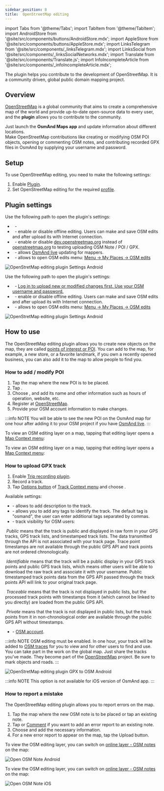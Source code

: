 ```yaml
---
sidebar_position: 8
title:  OpenStreetMap editing
---
```


import Tabs from '@theme/Tabs';
import TabItem from '@theme/TabItem';
import AndroidStore from '@site/src/components/buttons/AndroidStore.mdx';
import AppleStore from '@site/src/components/buttons/AppleStore.mdx';
import LinksTelegram from '@site/src/components/_linksTelegram.mdx';
import LinksSocial from '@site/src/components/_linksSocialNetworks.mdx';
import Translate from '@site/src/components/Translate.js';
import InfoIncompleteArticle from '@site/src/components/_infoIncompleteArticle.mdx';

<InfoIncompleteArticle/>

The plugin helps you contribute to the development of OpenStreetMap. It is a community driven, global public domain mapping project.

## Overview
 

[OpenStreetMap](http://openstreetmap.org/) is a global community that aims to create a comprehensive map of the world and provide up-to-date open-source data to every user, and the **<Translate android="true" ids="osm_editing"/> plugin** allows you to contribute to the community.

Just launch the **OsmAnd Maps app** and update information about different locations.   
Make OpenStreetMap contributions like creating or modifying OSM POI objects, opening or commenting OSM notes, and contributing recorded GPX files in OsmAnd by supplying your username and password. 


## Setup

To use OpenStreetMap editing, you need to make the following settings:    

1. Enable [Plugin](../plugins/index.md#enable--disable).  
2. Set OpenStreetMap editing for the required [profile](../personal/profiles.md).


## Plugin settings

<Tabs groupId="operating-systems">

<TabItem value="android" label="Android">

Use the following path to open the plugin's settings:  
*<Translate android="true" ids="shared_string_menu,plugins_menu_group,osm_editing_plugin_name,shared_string_settings"/>*  

- &nbsp;**<Translate android="true" ids="login_account"/>** - [<Translate android="true" ids="open_street_map_login_mode"/>](https://www.openstreetmap.org/login) 
- &nbsp;**<Translate android="true" ids="offline_edition"/>** - enable or disable offline editing. Users can make and save OSM edits and after upload its with Internet connection.
- &nbsp;**<Translate android="true" ids="use_dev_url"/>** - enable or disable [dev.openstreetmap.org](https://dev.openstreetmap.org/) instead of [openstreetmap.org](http://openstreetmap.org/) to testing uploading OSM Note / POI / GPX.
- &nbsp;**<Translate android="true" ids="map_updates_for_mappers"/>** - allows [OsmAnd live](../personal/maps.md#osmand-live) updating for mappers.
- &nbsp;**<Translate android="true" ids="layer_osm_edits"/>** - allows to open OSM edits menu: [Menu → My Places → OSM edits](../personal/myplaces.md)   

![OpenStretMap editing plugin Settings Android](@site/static/img/plugins/osm-editing/osm_plugin_settings_android.png)


</TabItem>

<TabItem value="ios" label="iOS">

Use the following path to open the plugin's settings:  
*<Translate ios="true" ids="menu,shared_string_settings,app_profiles,plugins,product_title_osm_editing"/>*  

- &nbsp;**<Translate ios="true" ids="shared_string_account"/>** - [Log in to upload new or modified changes first. Use your OSM username and password.](https://www.openstreetmap.org/login) 
- &nbsp;**<Translate ios="true" ids="osm_offline_editing"/>** - enable or disable offline editing. Users can make and save OSM edits and after upload its with Internet connection.
- &nbsp;**<Translate ios="true" ids="osm_edits_title"/>** - allows to open OSM edits menu: [Menu → My Places → OSM edits](../personal/myplaces.md)  

![OpenStretMap editing plugin Settings Android](@site/static/img/plugins/osm-editing/osm_plugin_settings_ios.png)




</TabItem>

</Tabs>

## How to use 

The OpenStreetMap editing plugin allows you to create new objects on the map, they are called [points of interest or POI](../map/point-layers-on-map.md#points-of-interest-poi). You can add to the map, for example, a new store, or a favorite landmark, if you own a recently opened business, you can also add it to the map to allow people to find you.   


### How to add / modify POI 

1. Tap the map where the new POI is to be placed.
2. Tap [<Translate android="true" ids="shared_string_actions"/>](../map/map-context-menu.md#actions).
3. Choose [<Translate android="true" ids="context_menu_item_create_poi"/>](../map/map-context-menu.md#-create--modify-poi), and add its name and other information such as hours of operation, website, etc.
4. Register at [OpenStreetMap](http://openstreetmap.org/).
5. Provide your OSM account information to make changes.  

:::info NOTE
You will be able to see the new POI on the OsmAnd map for one hour after adding it to your OSM project if you have [OsmAnd live](../personal/maps.md#osmand-live).
:::  

<Tabs groupId="operating-systems">

<TabItem value="android" label="Android">  

To view an OSM editing layer on a map, tapping that editing layer opens a [Map Context menu](../map/map-context-menu.md#-upload-poi--osm-note):  
*<Translate android="true" ids="shared_string_menu,configure_map,layer_osm_edits"/>*

</TabItem>

<TabItem value="ios" label="iOS">


To view an OSM editing layer on a map, tapping that editing layer opens a [Map Context menu](../map/map-context-menu.md#-upload-poi--osm-note):  
*<Translate ios="true" ids="menu,configure_map,osm_edits_offline_layer"/>*

</TabItem>

</Tabs>

### How to upload GPX track

<Tabs groupId="operating-systems">

<TabItem value="android" label="Android">

1. Enable [Trip recording plugin](../plugins/trip-recording.md).
2. Record a track.
3. Tap [Options button](../map/track-context-menu.md#options) of [Track Context menu](../map/track-context-menu.md) and choose <Translate android="true" ids="upload_to_openstreetmap"/>.  

Available settings:  

- **<Translate android="true" ids="shared_string_description"/>** - allows to add description to the track.  
- **<Translate android="true" ids="gpx_tags_txt"/>** - allows you to add any tags to identify the track. The default tag is "osmand", the user can enter additional tags separated by commas.  
- **<Translate android="true" ids="gpx_visibility_txt"/>** - track visibility for OSM users:  

 &nbsp;*Public* means that the track is public and displayed in raw form in your GPS tracks, GPS track lists, and timestamped track lists. The data transmitted through the API is not associated with your track page. Trace point timestamps are not available through the public GPS API and track points are not ordered chronologically.
 
 &nbsp;*Identifiable* means that the track will be a public display in your GPS track points and public GPS track lists, which means other users will be able to download the raw track and associate it with your username. Public timestamped track points data from the GPS API passed through the track points API will link to your original track page.
 
 &nbsp;*Traceable* means that the track is not displayed in public lists, but the processed track points with timestamps from it (which cannot be linked to you directly) are loaded from the public GPS API.
 
 &nbsp;*Private* means that the track is not displayed in public lists, but the track points from it in non-chronological order are available through the public GPS API without timestamps.
 
- **<Translate android="true" ids="login_account"/>** - [OSM account](https://www.openstreetmap.org/login).



:::info NOTE
OSM editing must be enabled. In one hour, your track will be added to [OSM traces](https://www.openstreetmap.org/traces) for you to view and for other users to find and use.  
You can take part in the work on the global map. Just share the tracks you've made. They become part of the [OpenStreetMap](http://openstreetmap.org/) project. Be sure to mark objects and roads.
:::  


![OpenStretMap editing plugin GPX to OSM Android](@site/static/img/plugins/osm-editing/osm_plugin_gpx_to_osm_android.png)

</TabItem>

<TabItem value="ios" label="iOS">


:::info NOTE
This option is not available for iOS version of OsmAnd app.
:::  

</TabItem>

</Tabs>

### How to report a mistake

The OpenStreetMap editing plugin allows you to report errors on the map.

1. Tap the map where the new OSM note is to be placed or tap an existing note.
2. Tap [<Translate android="true" ids="shared_string_actions"/>](../map/map-context-menu.md#actions) or [Comment](../map/map-context-menu#-comment--close-osm-note) if you want to add an error report to an existing note.
3. Choose [<Translate android="true" ids="context_menu_item_open_note"/>](../map/map-context-menu#-open-osm-note) and add the necessary information. 
5. For a new error report to appear on the map, tap the Upload button.   

<Tabs groupId="operating-systems">

<TabItem value="android" label="Android">

To view the OSM editing layer, you can switch on  [online layer - OSM notes](../map/configure-map-menu.md#map-layers) on the map:  
*<Translate android="true" ids="shared_string_menu,configure_map,layer_osm_bugs"/>*  

![Open OSM Note Android](@site/static/img/plugins/osm-editing/osm_notes_online_android.png)

</TabItem>

<TabItem value="ios" label="iOS">

To view the OSM editing layer, you can switch on  [online layer - OSM notes](../map/configure-map-menu.md#map-layers) on the map:  
*<Translate ios="true" ids="menu,configure_map,osm_notes_online_layer"/>*  

![Open OSM Note iOS](@site/static/img/plugins/osm-editing/osm_notes_online_ios.png)

</TabItem>

</Tabs>
